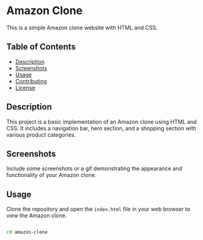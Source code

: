 # Amazon Clone

This is a simple Amazon clone website with HTML and CSS.

## Table of Contents
- [Description](#description)
- [Screenshots](#screenshots)
- [Usage](#usage)
- [Contributing](#contributing)
- [License](#license)

## Description
This project is a basic implementation of an Amazon clone using HTML and CSS. It includes a navigation bar, hero section, and a shopping section with various product categories.

## Screenshots
Include some screenshots or a gif demonstrating the appearance and functionality of your Amazon clone.

## Usage
Clone the repository and open the `index.html` file in your web browser to view the Amazon clone.

```bash

cd amazon-clone

